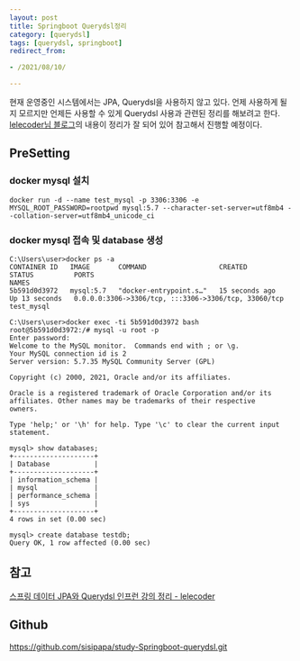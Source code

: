 ```yaml
---
layout: post 
title: Springboot Querydsl정리
category: [querydsl]
tags: [querydsl, springboot]
redirect_from:

- /2021/08/10/

---
```


현재 운영중인 시스템에서는 JPA, Querydsl을 사용하지 않고 있다. 언제 사용하게 될 지 모르지만 언제든 사용할 수 있게 Querydsl 사용과 관련된 정리를 해보려고 한다. [lelecoder님 블로그](https://lelecoder.com/145)의 내용이 정리가 잘 되어 있어 참고해서 진행할 예정이다. 

## PreSetting  
### docker mysql 설치
```shell
docker run -d --name test_mysql -p 3306:3306 -e MYSQL_ROOT_PASSWORD=rootpwd mysql:5.7 --character-set-server=utf8mb4 --collation-server=utf8mb4_unicode_ci
```  


### docker mysql 접속 및 database 생성
```shell
C:\Users\user>docker ps -a
CONTAINER ID   IMAGE       COMMAND                  CREATED          STATUS          PORTS                                                  NAMES
5b591d0d3972   mysql:5.7   "docker-entrypoint.s…"   15 seconds ago   Up 13 seconds   0.0.0.0:3306->3306/tcp, :::3306->3306/tcp, 33060/tcp   test_mysql

C:\Users\user>docker exec -ti 5b591d0d3972 bash
root@5b591d0d3972:/# mysql -u root -p
Enter password:
Welcome to the MySQL monitor.  Commands end with ; or \g.
Your MySQL connection id is 2
Server version: 5.7.35 MySQL Community Server (GPL)

Copyright (c) 2000, 2021, Oracle and/or its affiliates.

Oracle is a registered trademark of Oracle Corporation and/or its
affiliates. Other names may be trademarks of their respective
owners.

Type 'help;' or '\h' for help. Type '\c' to clear the current input statement.

mysql> show databases;
+--------------------+
| Database           |
+--------------------+
| information_schema |
| mysql              |
| performance_schema |
| sys                |
+--------------------+
4 rows in set (0.00 sec)

mysql> create database testdb;
Query OK, 1 row affected (0.00 sec)
```  



## 참고
[스프링 데이터 JPA와 Querydsl 인프런 강의 정리 - lelecoder](https://lelecoder.com/145)

## Github
<https://github.com/sisipapa/study-Springboot-querydsl.git>   
